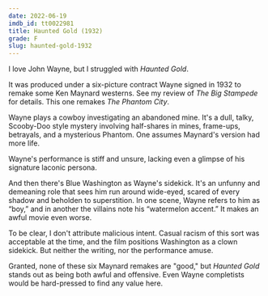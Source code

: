 ```yaml
---
date: 2022-06-19
imdb_id: tt0022981
title: Haunted Gold (1932)
grade: F
slug: haunted-gold-1932
---
```


I love John Wayne, but I struggled with _Haunted Gold_.

<!-- end -->

It was produced under a six-picture contract Wayne signed in 1932 to remake some Ken Maynard westerns. See my review of <span data-imdb-id="tt0022681">_The Big Stampede_</span> for details. This one remakes <span data-imdb-id="tt0019268">_The Phantom City_</span>.

Wayne plays a cowboy investigating an abandoned mine. It's a dull, talky, Scooby-Doo style mystery involving half-shares in mines, frame-ups, betrayals, and a mysterious Phantom. One assumes Maynard's version had more life.

Wayne's performance is stiff and unsure, lacking even a glimpse of his signature laconic persona.

And then there's Blue Washington as Wayne's sidekick. It's an unfunny and demeaning role that sees him run around wide-eyed, scared of every shadow and beholden to superstition. In one scene, Wayne refers to him as “boy,” and in another the villains note his “watermelon accent.” It makes an awful movie even worse.

To be clear, I don't attribute malicious intent. Casual racism of this sort was acceptable at the time, and the film positions Washington as a clown sidekick. But neither the writing, nor the performance amuse.

Granted, none of these six Maynard remakes are "good," but _Haunted Gold_ stands out as being both awful and offensive. Even Wayne completists would be hard-pressed to find any value here.
